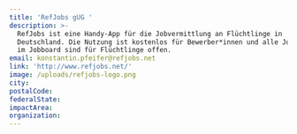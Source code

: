 ```yaml
---
title: 'RefJobs gUG '
description: >-
  RefJobs ist eine Handy-App für die Jobvermittlung an Flüchtlinge in
  Deutschland. Die Nutzung ist kostenlos für Bewerber*innen und alle Jobangebote
  im Jobboard sind für Flüchtlinge offen.
email: konstantin.pfeifer@refjobs.net
link: 'http://www.refjobs.net/'
image: /uploads/refjobs-logo.png
city:
postalCode:
federalState:
impactArea:
organization:
---
```


